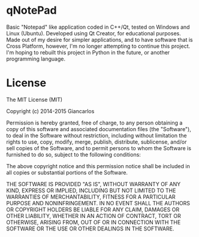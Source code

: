 qNotePad
========

Basic "Notepad" like application coded in C++/Qt, tested on Windows and Linux
(Ubuntu). Developed using Qt Creator, for educational purposes. Made out of
my desire for simpler applications, and to have software that is Cross Platform,
however, I'm no longer attempting to continue this project. I'm hoping
to rebuilt this project in Python in the future, or another programming language.

License
=======

The MIT License (MIT)

Copyright (c) 2014-2015 Giancarlos

Permission is hereby granted, free of charge, to any person obtaining a copy
of this software and associated documentation files (the "Software"), to deal
in the Software without restriction, including without limitation the rights
to use, copy, modify, merge, publish, distribute, sublicense, and/or sell
copies of the Software, and to permit persons to whom the Software is
furnished to do so, subject to the following conditions:

The above copyright notice and this permission notice shall be included in all
copies or substantial portions of the Software.

THE SOFTWARE IS PROVIDED "AS IS", WITHOUT WARRANTY OF ANY KIND, EXPRESS OR
IMPLIED, INCLUDING BUT NOT LIMITED TO THE WARRANTIES OF MERCHANTABILITY,
FITNESS FOR A PARTICULAR PURPOSE AND NONINFRINGEMENT. IN NO EVENT SHALL THE
AUTHORS OR COPYRIGHT HOLDERS BE LIABLE FOR ANY CLAIM, DAMAGES OR OTHER
LIABILITY, WHETHER IN AN ACTION OF CONTRACT, TORT OR OTHERWISE, ARISING FROM,
OUT OF OR IN CONNECTION WITH THE SOFTWARE OR THE USE OR OTHER DEALINGS IN THE
SOFTWARE.
